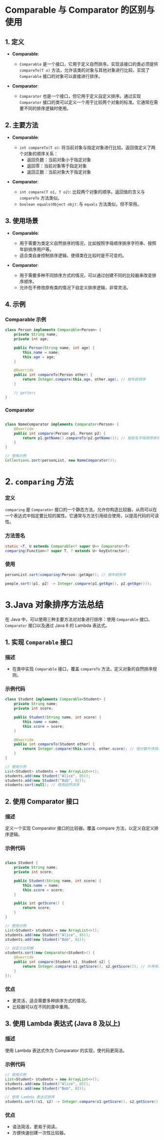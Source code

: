 # Comparable 与 Comparator 的区别与使用  

## 1. 定义  

- **Comparable**:  
  - `Comparable` 是一个接口，它用于定义自然排序。实现该接口的类必须提供 `compareTo(T o)` 方法，允许该类的对象与其他对象进行比较。实现了 `Comparable` 接口的对象可以直接进行排序。  

- **Comparator**:  
  - `Comparator` 也是一个接口，但它用于定义自定义排序。通过实现 `Comparator` 接口的类可以定义一个用于比较两个对象的标准。它通常在需要不同的排序逻辑时使用。  

## 2. 主要方法  

- **Comparable**:  
  - `int compareTo(T o)`: 将当前对象与指定对象进行比较。返回值定义了两个对象的顺序关系：  
    - 返回负数：当前对象小于指定对象  
    - 返回零：当前对象等于指定对象  
    - 返回正数：当前对象大于指定对象  

- **Comparator**:  
  - `int compare(T o1, T o2)`: 比较两个对象的顺序。返回值的含义与 `compareTo` 方法类似。  
  - `boolean equals(Object obj)`: 与 `equals` 方法类似，但不常用。  

## 3. 使用场景  

- **Comparable**:  
  - 用于需要为类定义自然排序的情况，比如按照字母顺序排序字符串、按照年龄排序用户等。  
  - 适合类自身控制排序逻辑，使得类在比较时是不可变的。  

- **Comparator**:  
  - 用于需要多种不同排序方式的情况，可以通过创建不同的比较器来改变排序顺序。  
  - 允许在不修改原有类的情况下自定义排序逻辑，非常灵活。  

## 4. 示例  

### Comparable 示例  

```java  
class Person implements Comparable<Person> {  
    private String name;  
    private int age;  

    public Person(String name, int age) {  
        this.name = name;  
        this.age = age;  
    }  

    @Override  
    public int compareTo(Person other) {  
        return Integer.compare(this.age, other.age); // 按年龄排序  
    }  

    // getters  
}  
```
### Comparator
```java

class NameComparator implements Comparator<Person> {  
    @Override  
    public int compare(Person p1, Person p2) {  
        return p1.getName().compareTo(p2.getName()); // 按姓名字母顺序排序  
    }  
}  

// 使用示例  
Collections.sort(personList, new NameComparator());  
```
# 2. `comparing` 方法  

### 定义  
`comparing` 是 `Comparator` 接口的一个静态方法，允许你构造比较器，从而可以在一个表达式中指定要比较的属性。它通常与方法引用结合使用，以提高代码的可读性。  

### 方法签名  
```java  
static <T, U extends Comparable<? super U>> Comparator<T> 
comparing(Function<? super T, ? extends U> keyExtractor);
```  
### 使用
```java
personList.sort(comparing(Person::getAge)); // 按年龄排序  

people.sort((p1, p2) -> Integer.compare(p1.getAge(), p2.getAge())); 
```

# 3.Java 对象排序方法总结  

在 Java 中，可以使用三种主要方法对对象进行排序：使用 `Comparable` 接口、`Comparator` 接口以及通过 Java 8 的 Lambda 表达式。  

## 1. 实现 `Comparable` 接口  

### 描述  
- 在类中实现 `Comparable` 接口，覆盖 `compareTo` 方法，定义对象的自然排序规则。  

### 示例代码  

```java  
class Student implements Comparable<Student> {  
    private String name;  
    private int score;  

    public Student(String name, int score) {  
        this.name = name;  
        this.score = score;  
    }  

    @Override  
    public int compareTo(Student other) {  
        return Integer.compare(this.score, other.score); // 按分数升序排序  
    }  
}  

// 使用示例  
List<Student> students = new ArrayList<>();  
students.add(new Student("Alice", 85));  
students.add(new Student("Bob", 92));  
students.sort(null); // 使用自然排序  
```
## 2. 使用 Comparator 接口
### 描述
定义一个实现 Comparator 接口的比较器，覆盖 compare 方法，以定义自定义排序逻辑。
### 示例代码
```java 

class Student {  
    private String name;  
    private int score;  

    public Student(String name, int score) {  
        this.name = name;  
        this.score = score;  
    }  

    public int getScore() {  
        return score;  
    }  
}  

// 使用示例  
List<Student> students = new ArrayList<>();  
students.add(new Student("Alice", 85));  
students.add(new Student("Bob", 92));  

// 自定义比较器  
students.sort(new Comparator<Student>() {  
    @Override  
    public int compare(Student s1, Student s2) {  
        return Integer.compare(s1.getScore(), s2.getScore()); // 升序排序  
    }  
}); 
``` 
### 优点
* 更灵活，适合需要多种排序方式的情况。
* 比较器可以在不同的类中重用。
## 3. 使用 Lambda 表达式 (Java 8 及以上)
### 描述
使用 Lambda 表达式作为 Comparator 的实现，使代码更简洁。
### 示例代码
```java
// 使用示例  
List<Student> students = new ArrayList<>();  
students.add(new Student("Alice", 85));  
students.add(new Student("Bob", 92));  

// 使用 Lambda 表达式排序  
students.sort((s1, s2) -> Integer.compare(s1.getScore(), s2.getScore())); // 升序排序
```  
### 优点
* 语法简洁，更易于阅读。
* 方便快速创建一次性比较器。